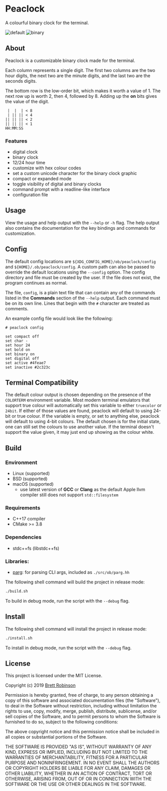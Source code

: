 # Peaclock
A colourful binary clock for the terminal.

![default](https://raw.githubusercontent.com/octobanana/peaclock/master/assets/default.png)
![binary](https://raw.githubusercontent.com/octobanana/peaclock/master/assets/binary.png)

## About
Peaclock is a customizable binary clock made for the terminal.

Each column represents a single digit.
The first two columns are the two hour digits,
the next two are the minute digits,
and the last two are the seconds digits.

The bottom row is the low-order bit,
which makes it worth a value of 1.
The next row up is worth 2, then 4, followed by 8.
Adding up the __on__ bits gives the value of the digit.

```
 |  |  | < 8
 | || || < 4
|| || || < 2
|| || || < 1
HH:MM:SS
```

### Features
* digital clock
* binary clock
* 12/24 hour time
* customize with hex colour codes
* set a custom unicode character for the binary clock graphic
* compact or expanded mode
* toggle visibility of digital and binary clocks
* command prompt with a readline-like interface
* configuration file

## Usage
View the usage and help output with the `--help` or `-h` flag.
The help output also contains the documentation for the key bindings and commands for customization.

## Config
The default config locations are `${XDG_CONFIG_HOME}/ob/peaclock/config` and `${HOME}/.ob/peaclock/config`.
A custom path can also be passed to override the default locations using the `--config` option.
The config directory and file must be created by the user.
If the file does not exist, the program continues as normal.

The file, `config`, is a plain text file that can contain any of the commands listed in the __Commands__ section of the `--help` output.
Each command must be on its own line.
Lines that begin with the `#` character are treated as comments.

An example config file would look like the following:

```text
# peaclock config

set compact off
set char -
set hour 24
set bold on
set binary on
set digital off
set active #4feae7
set inactive #2c323c
```

## Terminal Compatibility
The default colour output is chosen depending on the presence of the `COLORTERM` environment variable.
Most modern terminal emulators that support true colour will automatically set this variable to either `truecolor` or `24bit`.
If either of those values are found, peaclock will default to using 24-bit or true colour.
If the variable is empty, or set to anything else, peaclock will default to using 4-bit colours.
The default chosen is for the initial state, one can still set the colours to use another value.
If the terminal doesn't support the value given, it may just end up showing as the colour white.

## Build
### Environment
* Linux (supported)
* BSD (supported)
* macOS (supported)
  * use latest version of __GCC__ or __Clang__ as the default Apple llvm compiler still does not support `std::filesystem`

### Requirements
* C++17 compiler
* CMake >= 3.8

### Dependencies
* stdc++fs (libstdc++fs)

### Libraries:
* [parg](https://github.com/octobanana/parg): for parsing CLI args, included as `./src/ob/parg.hh`

The following shell command will build the project in release mode:
```sh
./build.sh
```
To build in debug mode, run the script with the `--debug` flag.

## Install
The following shell command will install the project in release mode:
```sh
./install.sh
```
To install in debug mode, run the script with the `--debug` flag.

## License
This project is licensed under the MIT License.

Copyright (c) 2019 [Brett Robinson](https://octobanana.com/)

Permission is hereby granted, free of charge, to any person obtaining a copy
of this software and associated documentation files (the "Software"), to deal
in the Software without restriction, including without limitation the rights
to use, copy, modify, merge, publish, distribute, sublicense, and/or sell
copies of the Software, and to permit persons to whom the Software is
furnished to do so, subject to the following conditions:

The above copyright notice and this permission notice shall be included in all
copies or substantial portions of the Software.

THE SOFTWARE IS PROVIDED "AS IS", WITHOUT WARRANTY OF ANY KIND, EXPRESS OR
IMPLIED, INCLUDING BUT NOT LIMITED TO THE WARRANTIES OF MERCHANTABILITY,
FITNESS FOR A PARTICULAR PURPOSE AND NONINFRINGEMENT. IN NO EVENT SHALL THE
AUTHORS OR COPYRIGHT HOLDERS BE LIABLE FOR ANY CLAIM, DAMAGES OR OTHER
LIABILITY, WHETHER IN AN ACTION OF CONTRACT, TORT OR OTHERWISE, ARISING FROM,
OUT OF OR IN CONNECTION WITH THE SOFTWARE OR THE USE OR OTHER DEALINGS IN THE
SOFTWARE.
